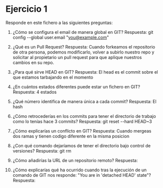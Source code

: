 
Ejercicio 1
===========
Responde en este fichero a las siguientes preguntas: 

1. ¿Cómo se configura el email de manera global en GIT?
Respuesta: git config --global user.email "you@example.com"

2. ¿Qué es un Pull Request?
Respuesta: Cuando forkeamos el repositorio de otra persona, podemos modificarlo, volver a subirlo nuestro repo y solicitar al propietario un pull request para que aplique nuestros cambios en su repo.

3. ¿Para qué sirve HEAD en GIT?
Respuesta: El head es el commit sobre el que estamos tarbajando en el momento

4. ¿En cuántos estados diferentes puede estar un fichero en GIT?
Respuesta: 4 estados

5. ¿Qué número identifica de manera única a cada commit?
Respuesta: El hash

6. ¿Cómo retrocederías en los commits para tener el directorio de trabajo como lo tenías hace 3 commits?
Respuesta: git reset --hard HEAD~3

7. ¿Cómo explicarías un conflicto en GIT?
Respuesta: Cuando mergeas dos ramas y tienen codigo diferente en la misma posicion

8. ¿Con qué comando dejaríamos de tener el directorio bajo control de versiones?
Respuesta: git rm <archivo>

9. ¿Cómo añadirías la URL de un repositorio remoto?
Respuesta: 

10. ¿Cómo explicarías qué ha ocurrido cuando tras la ejecución de un comando de GIT nos responde: "You are in 'detached HEAD' state"?
Respuesta: 

